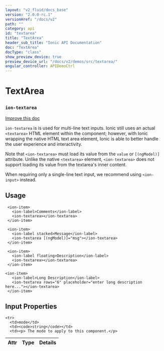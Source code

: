 ```yaml
---
layout: "v2_fluid/docs_base"
version: "2.0.0-rc.1"
versionHref: "/docs/v2"
path: ""
category: api
id: "textarea"
title: "TextArea"
header_sub_title: "Ionic API Documentation"
doc: "TextArea"
docType: "class"
show_preview_device: true
preview_device_url: "/docs/v2/demos/src/textarea/"
angular_controller: APIDemoCtrl 
---
```










<h1 class="api-title">
<a class="anchor" name="text-area" href="#text-area"></a>

TextArea
<h3><code>ion-textarea</code></h3>






</h1>

<a class="improve-v2-docs" href="http://github.com/driftyco/ionic/edit/master//src/components/input/input.ts#L234">
Improve this doc
</a>






<p><code>ion-textarea</code> is is used for multi-line text inputs. Ionic still
uses an actual <code>&lt;textarea&gt;</code> HTML element within the component;
however, with Ionic wrapping the native HTML text area element, Ionic
is able to better handle the user experience and interactivity.</p>
<p>Note that <code>&lt;ion-textarea&gt;</code> must load its value from the <code>value</code> or
<code>[(ngModel)]</code> attribute. Unlike the native <code>&lt;textarea&gt;</code> element,
<code>&lt;ion-textarea&gt;</code> does not support loading its value from the
textarea&#39;s inner content.</p>
<p>When requiring only a single-line text input, we recommend using
<code>&lt;ion-input&gt;</code> instead.</p>




<!-- @usage tag -->

<h2><a class="anchor" name="usage" href="#usage"></a>Usage</h2>

<pre><code class="lang-html"> &lt;ion-item&gt;
   &lt;ion-label&gt;Comments&lt;/ion-label&gt;
   &lt;ion-textarea&gt;&lt;/ion-textarea&gt;
 &lt;/ion-item&gt;

 &lt;ion-item&gt;
   &lt;ion-label stacked&gt;Message&lt;/ion-label&gt;
   &lt;ion-textarea [(ngModel)]=&quot;msg&quot;&gt;&lt;/ion-textarea&gt;
 &lt;/ion-item&gt;

 &lt;ion-item&gt;
   &lt;ion-label floating&gt;Description&lt;/ion-label&gt;
   &lt;ion-textarea&gt;&lt;/ion-textarea&gt;
 &lt;/ion-item&gt;

&lt;ion-item&gt;
   &lt;ion-label&gt;Long Description&lt;/ion-label&gt;
   &lt;ion-textarea rows=&quot;6&quot; placeholder=&quot;enter long description here...&quot;&gt;&lt;/ion-textarea&gt;
 &lt;/ion-item&gt;
</code></pre>




<!-- @property tags -->



<!-- instance methods on the class -->
<!-- input methods on the class -->
<h2><a class="anchor" name="input-properties" href="#input-properties"></a>Input Properties</h2>
<table class="table param-table" style="margin:0;">
  <thead>
    <tr>
      <th>Attr</th>
      <th>Type</th>
      <th>Details</th>
    </tr>
  </thead>
  <tbody>
    
    <tr>
      <td>mode</td>
      <td><code>string</code></td>
      <td><p> The mode to apply to this component.</p>
</td>
    </tr>
    
  </tbody>
</table>




<!-- related link --><!-- end content block -->


<!-- end body block -->

